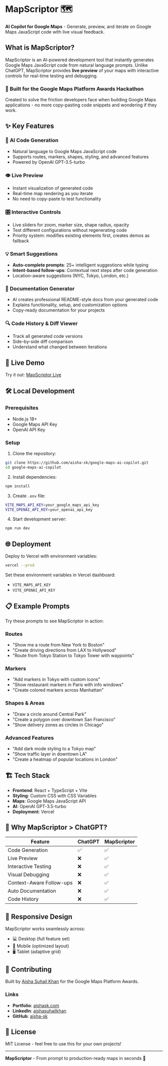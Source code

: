 # MapScriptor 🗺️

**AI Copilot for Google Maps** - Generate, preview, and iterate on Google Maps JavaScript code with live visual feedback.

## What is MapScriptor?

MapScriptor is an AI-powered development tool that instantly generates Google Maps JavaScript code from natural language prompts. Unlike ChatGPT, MapScriptor provides **live preview** of your maps with interactive controls for real-time testing and debugging.

### 🎯 Built for the Google Maps Platform Awards Hackathon

Created to solve the friction developers face when building Google Maps applications - no more copy-pasting code snippets and wondering if they work.

## ✨ Key Features

### 🤖 **AI Code Generation**
- Natural language to Google Maps JavaScript code
- Supports routes, markers, shapes, styling, and advanced features
- Powered by OpenAI GPT-3.5-turbo

### 👁️ **Live Preview**
- Instant visualization of generated code
- Real-time map rendering as you iterate
- No need to copy-paste to test functionality

### 🎛️ **Interactive Controls**
- Live sliders for zoom, marker size, shape radius, opacity
- Test different configurations without regenerating code
- Priority system: modifies existing elements first, creates demos as fallback

### 💡 **Smart Suggestions**
- **Auto-complete prompts**: 25+ intelligent suggestions while typing
- **Intent-based follow-ups**: Contextual next steps after code generation
- Location-aware suggestions (NYC, Tokyo, London, etc.)

### 📝 **Documentation Generator**
- AI creates professional README-style docs from your generated code
- Explains functionality, setup, and customization options
- Copy-ready documentation for your projects

### 🔍 **Code History & Diff Viewer**
- Track all generated code versions
- Side-by-side diff comparison
- Understand what changed between iterations

## 🚀 Live Demo

Try it out: [MapScriptor Live](https://your-vercel-url.vercel.app)

## 🛠️ Local Development

### Prerequisites
- Node.js 18+
- Google Maps API Key
- OpenAI API Key

### Setup
1. Clone the repository:
```bash
git clone https://github.com/aisha-sk/google-maps-ai-copilot.git
cd google-maps-ai-copilot
```

2. Install dependencies:
```bash
npm install
```

3. Create `.env` file:
```bash
VITE_MAPS_API_KEY=your_google_maps_api_key
VITE_OPENAI_API_KEY=your_openai_api_key
```

4. Start development server:
```bash
npm run dev
```

## 🌐 Deployment

Deploy to Vercel with environment variables:

```bash
vercel --prod
```

Set these environment variables in Vercel dashboard:
- `VITE_MAPS_API_KEY`
- `VITE_OPENAI_API_KEY`

## 📋 Example Prompts

Try these prompts to see MapScriptor in action:

### Routes
- "Show me a route from New York to Boston"
- "Create driving directions from LAX to Hollywood"
- "Route from Tokyo Station to Tokyo Tower with waypoints"

### Markers
- "Add markers in Tokyo with custom icons"
- "Show restaurant markers in Paris with info windows"
- "Create colored markers across Manhattan"

### Shapes & Areas
- "Draw a circle around Central Park"
- "Create a polygon over downtown San Francisco"
- "Show delivery zones as circles in Chicago"

### Advanced Features
- "Add dark mode styling to a Tokyo map"
- "Show traffic layer in downtown LA"
- "Create a heatmap of popular locations in London"

## 🏗️ Tech Stack

- **Frontend**: React + TypeScript + Vite
- **Styling**: Custom CSS with CSS Variables
- **Maps**: Google Maps JavaScript API
- **AI**: OpenAI GPT-3.5-turbo
- **Deployment**: Vercel

## 🎨 Why MapScriptor > ChatGPT?

| Feature | ChatGPT | MapScriptor |
|---------|---------|-------------|
| Code Generation | ✅ | ✅ |
| Live Preview | ❌ | ✅ |
| Interactive Testing | ❌ | ✅ |
| Visual Debugging | ❌ | ✅ |
| Context-Aware Follow-ups | ❌ | ✅ |
| Auto Documentation | ❌ | ✅ |
| Code History | ❌ | ✅ |

## 📱 Responsive Design

MapScriptor works seamlessly across:
- 💻 Desktop (full feature set)
- 📱 Mobile (optimized layout)
- 🖥️ Tablet (adaptive grid)

## 🤝 Contributing

Built by [Aisha Suhail Khan](https://aishask.com) for the Google Maps Platform Awards.

### Links
- **Portfolio**: [aishask.com](https://aishask.com)
- **LinkedIn**: [aishasuhailkhan](https://www.linkedin.com/in/aishasuhailkhan/)
- **GitHub**: [aisha-sk](https://github.com/aisha-sk)

## 📄 License

MIT License - feel free to use this for your own projects!

---

**MapScriptor** - From prompt to production-ready maps in seconds 🚀